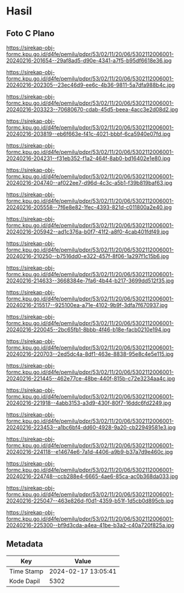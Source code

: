 # Hasil

## Foto C Plano

https://sirekap-obj-formc.kpu.go.id/d4fe/pemilu/pdpr/53/02/11/20/06/5302112006001-20240216-201654--29af8ad5-d90e-4341-a7f5-b95df6618e36.jpg

https://sirekap-obj-formc.kpu.go.id/d4fe/pemilu/pdpr/53/02/11/20/06/5302112006001-20240216-202305--23ec46d9-ee6c-4b36-9811-5a7dfa988b4c.jpg

https://sirekap-obj-formc.kpu.go.id/d4fe/pemilu/pdpr/53/02/11/20/06/5302112006001-20240216-203323--70680670-cdab-45d5-beea-4acc3e2d08d2.jpg

https://sirekap-obj-formc.kpu.go.id/d4fe/pemilu/pdpr/53/02/11/20/06/5302112006001-20240216-203819--eb6f663e-f41c-4021-bbbf-6ca5940e07fd.jpg

https://sirekap-obj-formc.kpu.go.id/d4fe/pemilu/pdpr/53/02/11/20/06/5302112006001-20240216-204231--f31eb352-f1a2-464f-8ab0-bd16402e1e80.jpg

https://sirekap-obj-formc.kpu.go.id/d4fe/pemilu/pdpr/53/02/11/20/06/5302112006001-20240216-204740--af022ee7-d96d-4c3c-a5b1-f39b819baf63.jpg

https://sirekap-obj-formc.kpu.go.id/d4fe/pemilu/pdpr/53/02/11/20/06/5302112006001-20240216-205558--7f6e8e82-1fec-4393-821d-c011800a2e40.jpg

https://sirekap-obj-formc.kpu.go.id/d4fe/pemilu/pdpr/53/02/11/20/06/5302112006001-20240216-205942--ad1c376a-b0f7-41f2-a8f0-4cab401fdf49.jpg

https://sirekap-obj-formc.kpu.go.id/d4fe/pemilu/pdpr/53/02/11/20/06/5302112006001-20240216-210250--b7516dd0-e322-457f-8f06-1a297f1c15b6.jpg

https://sirekap-obj-formc.kpu.go.id/d4fe/pemilu/pdpr/53/02/11/20/06/5302112006001-20240216-214633--3668384e-7fa6-4b44-b217-3699dd512f35.jpg

https://sirekap-obj-formc.kpu.go.id/d4fe/pemilu/pdpr/53/02/11/20/06/5302112006001-20240216-215517--925100ea-a71e-4102-9b9f-3dfa7f670937.jpg

https://sirekap-obj-formc.kpu.go.id/d4fe/pemilu/pdpr/53/02/11/20/06/5302112006001-20240216-220045--2bc65fb1-8bbb-4f46-b18e-facb0210e194.jpg

https://sirekap-obj-formc.kpu.go.id/d4fe/pemilu/pdpr/53/02/11/20/06/5302112006001-20240216-220703--2ed5dc4a-8df1-463e-8838-95e8c4e5e115.jpg

https://sirekap-obj-formc.kpu.go.id/d4fe/pemilu/pdpr/53/02/11/20/06/5302112006001-20240216-221445--462e77ce-48be-440f-815b-c72e3234aa4c.jpg

https://sirekap-obj-formc.kpu.go.id/d4fe/pemilu/pdpr/53/02/11/20/06/5302112006001-20240216-221918--4abb3153-a3d9-430f-80f7-16ddc6fd2249.jpg

https://sirekap-obj-formc.kpu.go.id/d4fe/pemilu/pdpr/53/02/11/20/06/5302112006001-20240216-223453--a1bc6bf4-dd60-4928-9a20-cb22949581e3.jpg

https://sirekap-obj-formc.kpu.go.id/d4fe/pemilu/pdpr/53/02/11/20/06/5302112006001-20240216-224118--e14674e6-7a1d-4406-a9b9-b37a7d9e460c.jpg

https://sirekap-obj-formc.kpu.go.id/d4fe/pemilu/pdpr/53/02/11/20/06/5302112006001-20240216-224748--ccb288e4-6665-4ae6-85ca-ac0b368da033.jpg

https://sirekap-obj-formc.kpu.go.id/d4fe/pemilu/pdpr/53/02/11/20/06/5302112006001-20240216-225047--463e826d-f0d1-4359-b51f-1d5cb0d895cb.jpg

https://sirekap-obj-formc.kpu.go.id/d4fe/pemilu/pdpr/53/02/11/20/06/5302112006001-20240216-225300--bf9d3cda-a4ea-41be-b3a2-c40a720f825a.jpg


## Metadata

| Key        | Value               |
| ---------- | ------------------- |
| Time Stamp | 2024-02-17 13:05:41 |
| Kode Dapil | 5302                |



